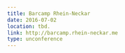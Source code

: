 ```yaml
---
title: Barcamp Rhein-Neckar
date: 2016-07-02
location: tbd.
link: http://barcamp.rhein-neckar.me
type: unconference
---
```

